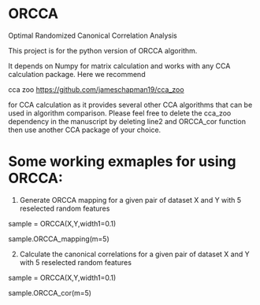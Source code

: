 # ORCCA
Optimal Randomized Canonical Correlation Analysis

This project is for the python version of ORCCA algorithm.

It depends on Numpy for matrix calculation and works with any CCA calculation package. Here we recommend 

cca zoo
https://github.com/jameschapman19/cca_zoo

for CCA calculation as it provides several other CCA algorithms that can be used in algorithm comparison. Please feel free to delete the cca_zoo dependency in the manuscript by deleting line2 and ORCCA_cor function then use another CCA package of your choice.

# Some working exmaples for using ORCCA:

1. Generate ORCCA mapping for a given pair of dataset X and Y with 5 reselected random features

sample = ORCCA(X,Y,width1=0.1)

sample.ORCCA_mapping(m=5)

2. Calculate the canonical correlations for a given pair of dataset X and Y with 5 reselected random features

sample = ORCCA(X,Y,width1=0.1)

sample.ORCCA_cor(m=5)

